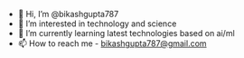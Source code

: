 - 👋 Hi, I’m @bikashgupta787
- 👀 I’m interested in technology and science
- 🌱 I’m currently learning latest technologies based on ai/ml
- 📫 How to reach me - bikashgupta787@gmail.com

<!---
bikashgupta787/bikashgupta787 is a ✨ special ✨ repository because its `README.md` (this file) appears on your GitHub profile.
You can click the Preview link to take a look at your changes.
--->

